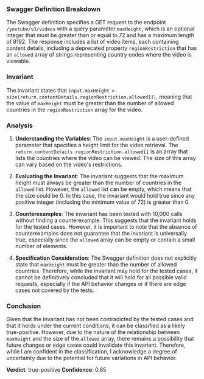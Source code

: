 ### Swagger Definition Breakdown
The Swagger definition specifies a GET request to the endpoint `/youtube/v3/videos` with a query parameter `maxHeight`, which is an optional integer that must be greater than or equal to 72 and has a maximum length of 8192. The response includes a list of video items, each containing content details, including a deprecated property `regionRestriction` that has an `allowed` array of strings representing country codes where the video is viewable.

### Invariant
The invariant states that `input.maxHeight > size(return.contentDetails.regionRestriction.allowed[])`, meaning that the value of `maxHeight` must be greater than the number of allowed countries in the `regionRestriction` array for the video.

### Analysis
1. **Understanding the Variables**: The `input.maxHeight` is a user-defined parameter that specifies a height limit for the video retrieval. The `return.contentDetails.regionRestriction.allowed[]` is an array that lists the countries where the video can be viewed. The size of this array can vary based on the video's restrictions.

2. **Evaluating the Invariant**: The invariant suggests that the maximum height must always be greater than the number of countries in the `allowed` list. However, the `allowed` list can be empty, which means that the size could be 0. In this case, the invariant would hold true since any positive integer (including the minimum value of 72) is greater than 0. 

3. **Counterexamples**: The invariant has been tested with 10,000 calls without finding a counterexample. This suggests that the invariant holds for the tested cases. However, it is important to note that the absence of counterexamples does not guarantee that the invariant is universally true, especially since the `allowed` array can be empty or contain a small number of elements.

4. **Specification Consideration**: The Swagger definition does not explicitly state that `maxHeight` must be greater than the number of allowed countries. Therefore, while the invariant may hold for the tested cases, it cannot be definitively concluded that it will hold for all possible valid requests, especially if the API behavior changes or if there are edge cases not covered by the tests.

### Conclusion
Given that the invariant has not been contradicted by the tested cases and that it holds under the current conditions, it can be classified as a likely true-positive. However, due to the nature of the relationship between `maxHeight` and the size of the `allowed` array, there remains a possibility that future changes or edge cases could invalidate this invariant. Therefore, while I am confident in the classification, I acknowledge a degree of uncertainty due to the potential for future variations in API behavior.

**Verdict**: true-positive
**Confidence**: 0.85
